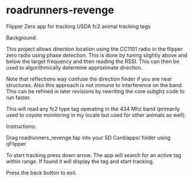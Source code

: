 # roadrunners-revenge
Flipper Zero app for tracking USDA fc2 animal tracking tags

Background:

This project allows direction location using the CC1101 radio in the flipper zero radio using phase detection. This is done by tuning slightly above and below the target frequency and then reading the RSSI. This can then be used to algorithmically determine approximate direction. 

Note that reflections way confuse the direction finder if you are near structures. Also this approach is not immune to interference on the band. This can be refined in later revisions by rewriting the core subghz code to run faster. 

This will read any fc2 type tag operating in the 434 Mhz band (primarily used to coyote monitoring in my locale but used for other animals as well).


Instructions: 

Drag roadrunners_revenge.fap into your SD Card/apps/ folder using qFlipper

To start tracking press down arrow.
The app will search for an active tag within range. If found it will display the tag and start tracking.

Press the back button to exit.
